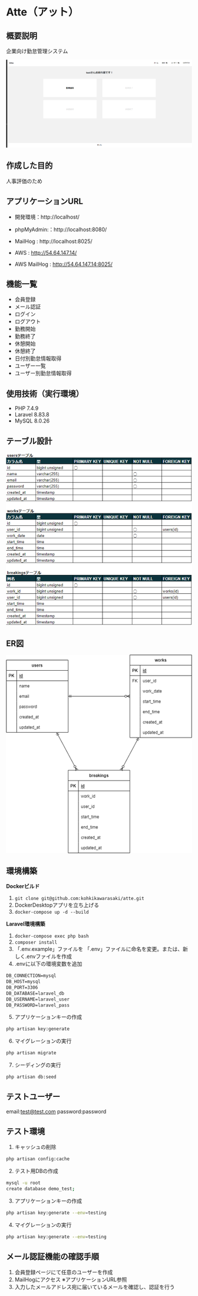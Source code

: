# Atte（アット）

## 概要説明
企業向け勤怠管理システム

![alt text](image.png)

## 作成した目的
人事評価のため

## アプリケーションURL
- 開発環境：http://localhost/
- phpMyAdmin:：http://localhost:8080/
- MailHog : http://localhost:8025/

- AWS : http://54.64.147.14/
- AWS MailHog : http://54.64.147.14:8025/

## 機能一覧
- 会員登録
- メール認証
- ログイン
- ログアウト
- 勤務開始
- 勤務終了
- 休憩開始
- 休憩終了
- 日付別勤怠情報取得
- ユーザー一覧
- ユーザー別勤怠情報取得

## 使用技術（実行環境）
- PHP 7.4.9
- Laravel 8.83.8
- MySQL 8.0.26

## テーブル設計
![alt text](image-1.png)

## ER図
![alt text](atte.drawio.png)

## 環境構築
**Dockerビルド**
1. `git clone git@github.com:kohkikawarasaki/atte.git`
2. DockerDesktopアプリを立ち上げる
3. `docker-compose up -d --build`

**Laravel環境構築**
1. `docker-compose exec php bash`
2. `composer install`
3. 「.env.example」ファイルを 「.env」ファイルに命名を変更。または、新しく.envファイルを作成
4. .envに以下の環境変数を追加
``` text
DB_CONNECTION=mysql
DB_HOST=mysql
DB_PORT=3306
DB_DATABASE=laravel_db
DB_USERNAME=laravel_user
DB_PASSWORD=laravel_pass
```
5. アプリケーションキーの作成
``` bash
php artisan key:generate
```

6. マイグレーションの実行
``` bash
php artisan migrate
```

7. シーディングの実行
``` bash
php artisan db:seed
```

## テストユーザー
email:test@test.com
password:password

## テスト環境
1. キャッシュの削除
``` bash
php artisan config:cache
```

2. テスト用DBの作成
``` bash
mysql -u root
create database demo_test;
```

3. アプリケーションキーの作成
``` bash
php artisan key:generate --env=testing
```
4. マイグレーションの実行
``` bash
php artisan key:generate --env=testing
```

## メール認証機能の確認手順
1. 会員登録ページにて任意のユーザーを作成
2. MailHogにアクセス ※アプリケーションURL参照
3. 入力したメールアドレス宛に届いているメールを確認し、認証を行う
